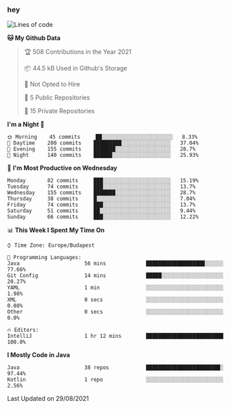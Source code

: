 ### hey

<!--START_SECTION:waka-->
![Lines of code](https://img.shields.io/badge/From%20Hello%20World%20I%27ve%20Written-73486%20lines%20of%20code-blue)

**🐱 My Github Data** 

> 🏆 508 Contributions in the Year 2021
 > 
> 📦 44.5 kB Used in Github's Storage 
 > 
> 🚫 Not Opted to Hire
 > 
> 📜 5 Public Repositories 
 > 
> 🔑 15 Private Repositories  
 > 
**I'm a Night 🦉** 

```text
🌞 Morning    45 commits     ██░░░░░░░░░░░░░░░░░░░░░░░   8.33% 
🌆 Daytime    200 commits    █████████░░░░░░░░░░░░░░░░   37.04% 
🌃 Evening    155 commits    ███████░░░░░░░░░░░░░░░░░░   28.7% 
🌙 Night      140 commits    ██████░░░░░░░░░░░░░░░░░░░   25.93%

```
📅 **I'm Most Productive on Wednesday** 

```text
Monday       82 commits     ███░░░░░░░░░░░░░░░░░░░░░░   15.19% 
Tuesday      74 commits     ███░░░░░░░░░░░░░░░░░░░░░░   13.7% 
Wednesday    155 commits    ███████░░░░░░░░░░░░░░░░░░   28.7% 
Thursday     38 commits     █░░░░░░░░░░░░░░░░░░░░░░░░   7.04% 
Friday       74 commits     ███░░░░░░░░░░░░░░░░░░░░░░   13.7% 
Saturday     51 commits     ██░░░░░░░░░░░░░░░░░░░░░░░   9.44% 
Sunday       66 commits     ███░░░░░░░░░░░░░░░░░░░░░░   12.22%

```


📊 **This Week I Spent My Time On** 

```text
⌚︎ Time Zone: Europe/Budapest

💬 Programming Languages: 
Java                     56 mins             ███████████████████░░░░░░   77.66% 
Git Config               14 mins             █████░░░░░░░░░░░░░░░░░░░░   20.27% 
YAML                     1 min               ░░░░░░░░░░░░░░░░░░░░░░░░░   1.98% 
XML                      0 secs              ░░░░░░░░░░░░░░░░░░░░░░░░░   0.08% 
Other                    0 secs              ░░░░░░░░░░░░░░░░░░░░░░░░░   0.0%

🔥 Editors: 
IntelliJ                 1 hr 12 mins        █████████████████████████   100.0%

```

**I Mostly Code in Java** 

```text
Java                     38 repos            ████████████████████████░   97.44% 
Kotlin                   1 repo              ░░░░░░░░░░░░░░░░░░░░░░░░░   2.56%

```



 Last Updated on 29/08/2021
<!--END_SECTION:waka-->
